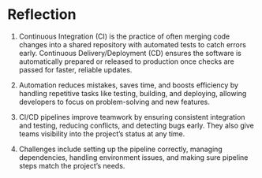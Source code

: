 # Reflection

1. Continuous Integration (CI) is the practice of often merging code changes into a shared repository with automated tests to catch errors early. Continuous Delivery/Deployment (CD) ensures the software is automatically prepared or released to production once checks are passed for faster, reliable updates.

2. Automation reduces mistakes, saves time, and boosts efficiency by handling repetitive tasks like testing, building, and deploying, allowing developers to focus on problem-solving and new features.

3. CI/CD pipelines improve teamwork by ensuring consistent integration and testing, reducing conflicts, and detecting bugs early. They also give teams visibility into the project’s status at any time.

4. Challenges include setting up the pipeline correctly, managing dependencies, handling environment issues, and making sure pipeline steps match the project’s needs.
